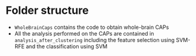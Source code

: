 # Folder structure
- `WholeBrainCaps` contains the code to obtain whole-brain CAPs
- All the analysis performed on the CAPs are contained in `analysis_after_clustering`
	including the feature selection using SVM-RFE and the classification using SVM
